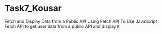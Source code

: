 # Task7_Kousar
Fetch and Display Data from a Public API Using Fetch API To Use JavaScript Fetch API to get user data from a public API and display it
